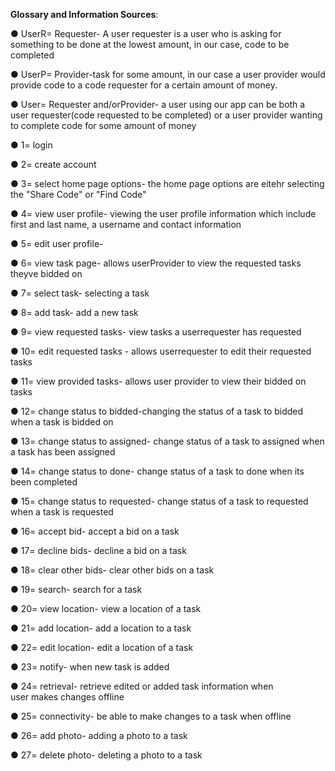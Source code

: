 **Glossary and Information Sources**:

●     UserR= Requester- A user requester is a user who is asking for                            something to be done at the lowest amount, in our                         case, code to be completed



●     UserP= Provider-task for some amount, in our case a user provider                        would provide code to a code requester for a                             certain amount of money.


●     User= Requester and/orProvider- a user using our app can be both a                                        user requester(code requested to                                         be completed) or a user provider                                         wanting to complete code for some                                        amount of money                                              


●      1= login

●      2= create account

●      3= select home page options- the home page options are eitehr                                          selecting the "Share Code" or "Find                                       Code"

●      4= view user profile- viewing the user profile information which                               include first and last name, a username and                              contact information 

●      5= edit user profile-

●      6= view task page- allows userProvider to view the requested                                tasks theyve bidded on 

●      7= select task- selecting a task

●      8= add task- add a new task

●      9= view requested tasks- view tasks a userrequester has requested

●      10= edit requested tasks - allows userrequester to edit their                                      requested tasks

●      11= view provided tasks- allows user provider to view their                                        bidded on tasks

●      12= change status to bidded-changing the status of a task to                                         bidded when a task is bidded on

●      13= change status to assigned- change status of a task to                                               assigned when a task has been                                            assigned

●      14= change status to done- change status of a task to done when                                      its been completed

●      15= change status to requested- change status of a task to                                               requested when a task is                                                 requested

●      16= accept bid- accept a bid on a task

●      17= decline bids- decline a bid on a task

●      18= clear other bids- clear other bids on a task

●      19= search- search for a task

●      20= view location- view a location of a task

●      21= add location- add a location to a task

●      22= edit location- edit a location of a task

●      23= notify- when new task is added 

●      24= retrieval- retrieve edited or added task information when    
                     user makes changes offline

●      25= connectivity- be able to make changes to a task when offline

●      26= add photo- adding a photo to a task

●      27= delete photo- deleting a photo to a task

